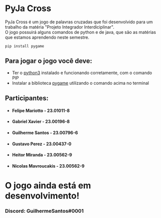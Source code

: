 # PyJa Cross

<p>PyJa Cross é um jogo de palavras cruzadas que foi desenvolvido para um trabalho da matéria "Projeto Integrador Interdiciplinar".<br>O jogo possuirá alguns comandos de python e de java, que são as matérias que estamos aprendendo neste semestre.</p>

```pip install pygame```

<h2>Para jogar o jogo você deve:</h2>
<ul>
    <li>Ter o <a href="https://www.python.org/downloads/" target="_blank">python3</a> instalado e funcionando corretamente, com o comando PIP</li>
    <li>Instalar a biblioteca <a href="https://www.pygame.org/news" target="_blank">pygame</a> utilizando o comando acima no terminal</li> 
</ul>

<h2>Participantes:</h2>
<ul>
    <li><h4>Felipe Mariotto - 23.01011-8</h4></li>
    <li><h4>Gabriel Xavier - 23.00196-8</h4></li>
    <li><h4>Guilherme Santos - 23.00796-6</h4></li>
    <li><h4>Gustavo Perez - 23.00437-0</h4></li>
    <li><h4>Heitor Miranda - 23.00562-9</h4></li>
    <li><h4>Nicolas Mavroucakis - 23.00562-9</h4></li>
</ul>

<h1>O jogo ainda está em desenvolvimento!</h1>
<h3>Discord: GuilhermeSantos#0001</h3>